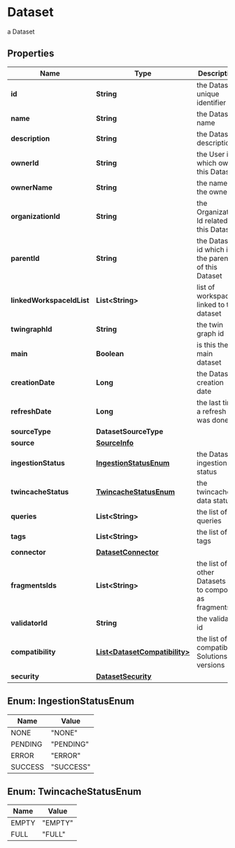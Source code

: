 

# Dataset

a Dataset

## Properties

| Name | Type | Description | Notes |
|------------ | ------------- | ------------- | -------------|
|**id** | **String** | the Dataset unique identifier |  [optional] [readonly] |
|**name** | **String** | the Dataset name |  [optional] |
|**description** | **String** | the Dataset description |  [optional] |
|**ownerId** | **String** | the User id which own this Dataset |  [optional] [readonly] |
|**ownerName** | **String** | the name of the owner |  [optional] [readonly] |
|**organizationId** | **String** | the Organization Id related to this Dataset |  [optional] [readonly] |
|**parentId** | **String** | the Dataset id which is the parent of this Dataset |  [optional] |
|**linkedWorkspaceIdList** | **List&lt;String&gt;** | list of workspace linked to this dataset |  [optional] |
|**twingraphId** | **String** | the twin graph id |  [optional] |
|**main** | **Boolean** | is this the main dataset |  [optional] |
|**creationDate** | **Long** | the Dataset creation date |  [optional] [readonly] |
|**refreshDate** | **Long** | the last time a refresh was done |  [optional] [readonly] |
|**sourceType** | **DatasetSourceType** |  |  [optional] |
|**source** | [**SourceInfo**](SourceInfo.md) |  |  [optional] |
|**ingestionStatus** | [**IngestionStatusEnum**](#IngestionStatusEnum) | the Dataset ingestion status |  [optional] |
|**twincacheStatus** | [**TwincacheStatusEnum**](#TwincacheStatusEnum) | the twincache data status |  [optional] |
|**queries** | **List&lt;String&gt;** | the list of queries |  [optional] |
|**tags** | **List&lt;String&gt;** | the list of tags |  [optional] |
|**connector** | [**DatasetConnector**](DatasetConnector.md) |  |  [optional] |
|**fragmentsIds** | **List&lt;String&gt;** | the list of other Datasets ids to compose as fragments |  [optional] |
|**validatorId** | **String** | the validator id |  [optional] |
|**compatibility** | [**List&lt;DatasetCompatibility&gt;**](DatasetCompatibility.md) | the list of compatible Solutions versions |  [optional] |
|**security** | [**DatasetSecurity**](DatasetSecurity.md) |  |  [optional] |



## Enum: IngestionStatusEnum

| Name | Value |
|---- | -----|
| NONE | &quot;NONE&quot; |
| PENDING | &quot;PENDING&quot; |
| ERROR | &quot;ERROR&quot; |
| SUCCESS | &quot;SUCCESS&quot; |



## Enum: TwincacheStatusEnum

| Name | Value |
|---- | -----|
| EMPTY | &quot;EMPTY&quot; |
| FULL | &quot;FULL&quot; |



